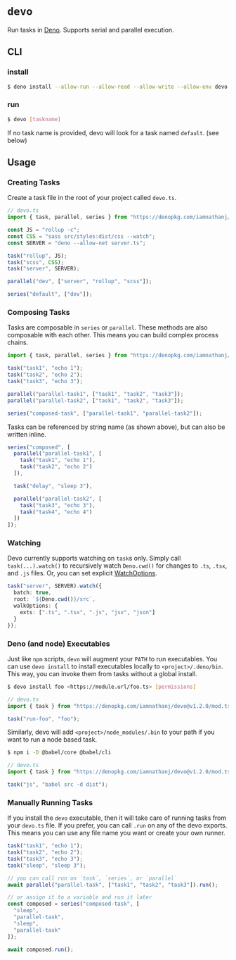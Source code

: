 # `devo`

Run tasks in [Deno]. Supports serial and parallel execution.

## CLI

### install

```sh
$ deno install --allow-run --allow-read --allow-write --allow-env devo https://denopkg.com/iamnathanj/devo@v1.2.0/cli.ts
```

### run
```sh
$ devo [taskname]
```

If no task name is provided, devo will look for a task named `default`. (see below)

## Usage

### Creating Tasks

Create a task file in the root of your project called `devo.ts`.

```ts
// devo.ts
import { task, parallel, series } from "https://denopkg.com/iamnathanj/devo@v1.2.0/mod.ts";

const JS = "rollup -c";
const CSS = "sass src/styles:dist/css --watch";
const SERVER = "deno --allow-net server.ts";

task("rollup", JS);
task("scss", CSS);
task("server", SERVER);

parallel("dev", ["server", "rollup", "scss"]);

series("default", ["dev"]);
```

### Composing Tasks

Tasks are composable in `series` or `parallel`. These methods are also composable with each other. This means you can build complex process chains.

```ts
import { task, parallel, series } from "https://denopkg.com/iamnathanj/devo@v1.2.0/mod.ts";

task("task1", "echo 1");
task("task2", "echo 2");
task("task3", "echo 3");

parallel("parallel-task1", ["task1", "task2", "task3"]);
parallel("parallel-task2", ["task1", "task2", "task3"]);

series("composed-task", ["parallel-task1", "parallel-task2"]);
```

Tasks can be referenced by string name (as shown above), but can also be written inline.

```ts
series("composed", [
  parallel("parallel-task1", [
    task("task1", "echo 1"),
    task("task2", "echo 2")
  ]),

  task("delay", "sleep 3"),

  parallel("parallel-task2", [
    task("task3", "echo 3"),
    task("task4", "echo 4")
  ])
]);
```

### Watching

Devo currently supports watching on `task`s only. Simply call `task(...).watch()` to recursively watch `Deno.cwd()` for changes to `.ts`, `.tsx`, and `.js` files.
Or, you can set explicit [WatchOptions].

```ts
task("server", SERVER).watch({
  batch: true,
  root: `${Deno.cwd()}/src`,
  walkOptions: {
    exts: [".ts", ".tsx", ".js", "jsx", "json"]
  }
});
```

### Deno (and node) Executables

Just like `npm` scripts, `devo` will augment your `PATH` to run executables. You can use `devo install` to install executables locally to `<project>/.deno/bin`. This way, you can invoke them from tasks without a global install.

```sh
$ devo install foo <https://module.url/foo.ts> [permissions]
```

```ts
// devo.ts
import { task } from "https://denopkg.com/iamnathanj/devo@v1.2.0/mod.ts";

task("run-foo", "foo");
```

Similarly, devo will add `<project>/node_modules/.bin` to your path if you want to run a node based task.

```sh
$ npm i -D @babel/core @babel/cli
```

```ts
// devo.ts
import { task } from "https://denopkg.com/iamnathanj/devo@v1.2.0/mod.ts";

task("js", "babel src -d dist");
```

### Manually Running Tasks

If you install the `devo` executable, then it will take care of running tasks from your `devo.ts` file. If you prefer, you can call `.run` on any of the devo exports. This means you can use any file name you want or create your own runner.

```ts
task("task1", "echo 1");
task("task2", "echo 2");
task("task3", "echo 3");
task("sleep", "sleep 3");

// you can call run on `task`, `series`, or `parallel`
await parallel("parallel-task", ["task1", "task2", "task3"]).run();

// or assign it to a variable and run it later
const composed = series("composed-task", [
  "sleep",
  "parallel-task",
  "sleep",
  "parallel-task"
]);

await composed.run();
```

[Deno]: https://deno.land/
[WatchOptions]: https://github.com/iAmNathanJ/fs-poll#options
[fs-poll]: https://github.com/iAmNathanJ/fs-poll
